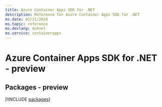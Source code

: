 ```yaml
---
title: Azure Container Apps SDK for .NET
description: Reference for Azure Container Apps SDK for .NET
ms.date: 03/11/2024
ms.topic: reference
ms.devlang: dotnet
ms.service: containerapps
---
```

# Azure Container Apps SDK for .NET - preview
## Packages - preview
[!INCLUDE [packages](container-apps-index.md)]